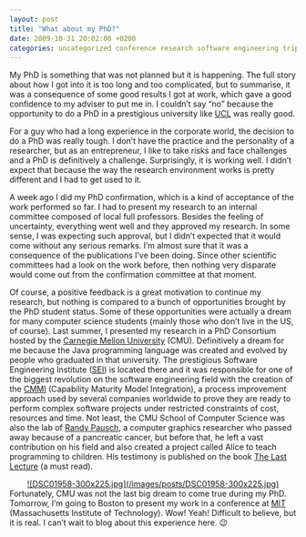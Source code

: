 ```yaml
---
layout: post
title: "What about my PhD?"
date: 2009-10-31 20:02:00 +0200
categories: uncategorized conference research software engineering trip
---
```


My PhD is something that was not planned but it is happening. The full story about how I got into it is too long and too complicated, but to summarise, it was a consequence of some good results I got at work, which gave a good confidence to my adviser to put me in. I couldn’t say “no” because the opportunity to do a PhD in a prestigious university like <a href="http://www.uclouvain.be/">UCL</a> was really good.

For a guy who had a long experience in the corporate world, the decision to do a PhD was really tough. I don’t have the practice and the personality of a researcher, but as an entrepreneur, I like to take risks and face challenges and a PhD is definitively a challenge. Surprisingly, it is working well. I didn’t expect that because the way the research environment works is pretty different and I had to get used to it.

A week ago I did my PhD confirmation, which is a kind of acceptance of the work performed so far. I had to present my research to an internal committee composed of local full professors. Besides the feeling of uncertainty, everything went well and they approved my research. In some sense, I was expecting such approval, but I didn’t expected that it would come without any serious remarks. I’m almost sure that it was a consequence of the publications I’ve been doing. Since other scientific committees had a look on the work before, then nothing very disparate would come out from the confirmation committee at that moment.

Of course, a positive feedback is a great motivation to continue my research, but nothing is compared to a bunch of opportunities brought by the PhD student status. Some of these opportunities were actually a dream for many computer science students (mainly those who don’t live in the US, of course). Last summer, I presented my research in a PhD Consortium hosted by the <a href="http://www.cmu.edu/index.shtml">Carnegie Mellon University</a> (CMU). Definitively a dream for me because the Java programming language was created and evolved by people who graduated in that university. The prestigious Software Engineering Institute (<a href="http://www.sei.cmu.edu/">SEI</a>) is located there and it was responsible for one of the biggest revolution on the software engineering field with the creation of the <a href="http://www.sei.cmu.edu/cmmi/index.cfm">CMMI</a> (Capability Maturity Model Integration), a process improvement approach used by several companies worldwide to prove they are ready to perform complex software projects under restricted constraints of cost, resources and time. Not least, the CMU School of Computer Science was also the lab of <a href="http://download.srv.cs.cmu.edu/~pausch/">Randy Pausch</a>, a computer graphics researcher who passed away because of a pancreatic cancer, but before that, he left a vast contribution on his field and also created a project called Alice to teach programming to children. His testimony is published on the book <a href="http://www.thelastlecture.com/">The Last Lecture</a> (a must read).

<div style="clear: both; text-align: center;"><a href="http://69.89.31.239/~hildeber/wp-content/uploads/2009/10/DSC01958.jpg" style="margin-left: 1em; margin-right: 1em;">![DSC01958-300x225.jpg](/images/posts/DSC01958-300x225.jpg)</a></div>
Fortunately, CMU was not the last big dream to come true during my PhD. Tomorrow, I’m going to Boston to present my work in a conference at <a href="http://web.mit.edu/">MIT</a> (Massachusetts Institute of Technology). Wow! Yeah! Difficult to believe, but it is real. I can’t wait to blog about this experience here. 😉
